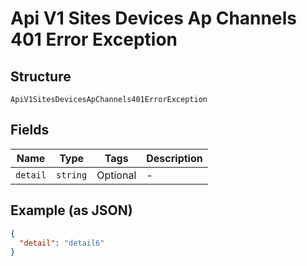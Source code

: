 
# Api V1 Sites Devices Ap Channels 401 Error Exception

## Structure

`ApiV1SitesDevicesApChannels401ErrorException`

## Fields

| Name | Type | Tags | Description |
|  --- | --- | --- | --- |
| `detail` | `string` | Optional | - |

## Example (as JSON)

```json
{
  "detail": "detail6"
}
```

